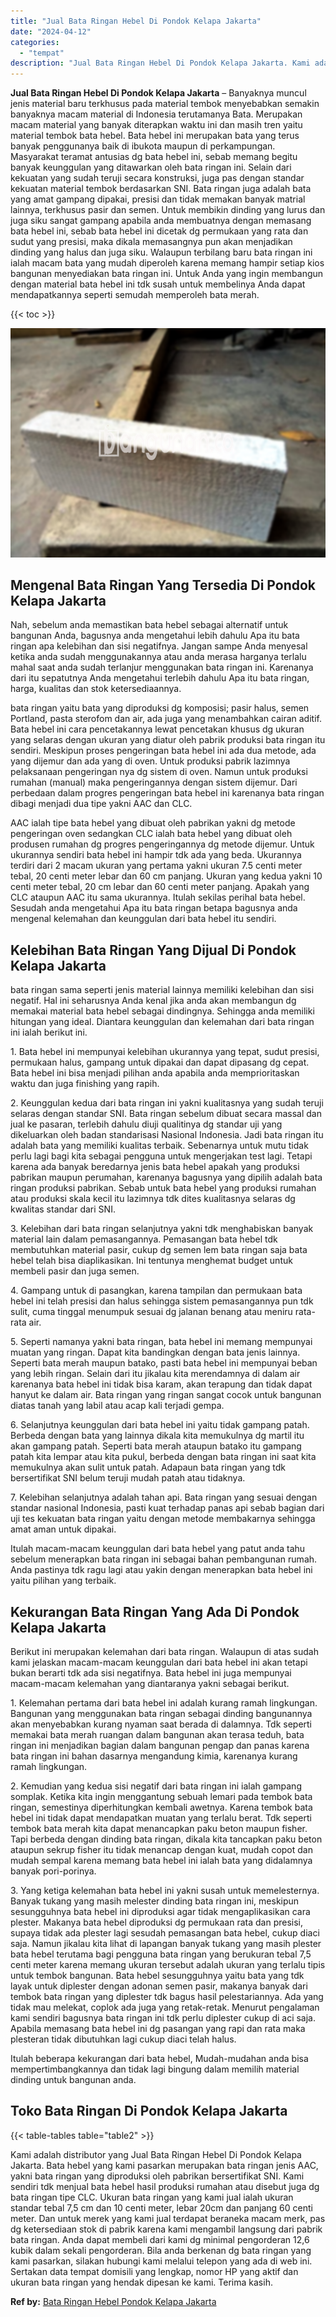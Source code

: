 ```yaml
---
title: "Jual Bata Ringan Hebel Di Pondok Kelapa Jakarta"
date: "2024-04-12"
categories: 
  - "tempat"
description: "Jual Bata Ringan Hebel Di Pondok Kelapa Jakarta. Kami adalah distributor yang Jual Bata Ringan Hebel Di Pondok Kelapa Jakarta. Bata hebel yang kami pasarkan..."
---
```


**Jual Bata Ringan Hebel Di Pondok Kelapa Jakarta** – Banyaknya muncul jenis material baru terkhusus pada material tembok menyebabkan semakin banyaknya macam material di Indonesia terutamanya Bata. Merupakan macam material yang banyak diterapkan waktu ini dan masih tren yaitu material tembok bata hebel. Bata hebel ini merupakan bata yang terus banyak penggunanya baik di ibukota maupun di perkampungan. Masyarakat teramat antusias dg bata hebel ini, sebab memang begitu banyak keunggulan yang ditawarkan oleh bata ringan ini. Selain dari kekuatan yang sudah teruji secara konstruksi, juga pas dengan standar kekuatan material tembok berdasarkan SNI. Bata ringan juga adalah bata yang amat gampang dipakai, presisi dan tidak memakan banyak matrial lainnya, terkhusus pasir dan semen. Untuk membikin dinding yang lurus dan juga siku sangat gampang apabila anda membuatnya dengan memasang bata hebel ini, sebab bata hebel ini dicetak dg permukaan yang rata dan sudut yang presisi, maka dikala memasangnya pun akan menjadikan dinding yang halus dan juga siku. Walaupun terbilang baru bata ringan ini ialah macam bata yang mudah diperoleh karena memang hampir setiap kios bangunan menyediakan bata ringan ini. Untuk Anda yang ingin membangun dengan material bata hebel ini tdk susah untuk membelinya Anda dapat mendapatkannya seperti semudah memperoleh bata merah.

{{< toc >}}

![Jual Bata Ringan Hebel Di Pondok Kelapa Jakarta](/images/jual-hebel-murah-04.png)

## Mengenal Bata Ringan Yang Tersedia Di Pondok Kelapa Jakarta

Nah, sebelum anda memastikan bata hebel sebagai alternatif untuk bangunan Anda, bagusnya anda mengetahui lebih dahulu Apa itu bata ringan apa kelebihan dan sisi negatifnya. Jangan sampe Anda menyesal ketika anda sudah menggunakannya atau anda merasa harganya terlalu mahal saat anda sudah terlanjur menggunakan bata ringan ini. Karenanya dari itu sepatutnya Anda mengetahui terlebih dahulu Apa itu bata ringan, harga, kualitas dan stok ketersediaannya.

bata ringan yaitu bata yang diproduksi dg komposisi; pasir halus, semen Portland, pasta sterofom dan air, ada juga yang menambahkan cairan aditif. Bata hebel ini cara pencetakannya lewat pencetakan khusus dg ukuran yang selaras dengan ukuran yang diatur oleh pabrik produksi bata ringan itu sendiri. Meskipun proses pengeringan bata hebel ini ada dua metode, ada yang dijemur dan ada yang di oven. Untuk produksi pabrik lazimnya pelaksanaan pengeringan nya dg sistem di oven. Namun untuk produksi rumahan (manual) maka pengeringannya dengan sistem dijemur. Dari perbedaan dalam progres pengeringan bata hebel ini karenanya bata ringan dibagi menjadi dua tipe yakni AAC dan CLC.

AAC ialah tipe bata hebel yang dibuat oleh pabrikan yakni dg metode pengeringan oven sedangkan CLC ialah bata hebel yang dibuat oleh produsen rumahan dg progres pengeringannya dg metode dijemur. Untuk ukurannya sendiri bata hebel ini hampir tdk ada yang beda. Ukurannya terdiri dari 2 macam ukuran yang pertama yakni ukuran 7.5 centi meter tebal, 20 centi meter lebar dan 60 cm panjang. Ukuran yang kedua yakni 10 centi meter tebal, 20 cm lebar dan 60 centi meter panjang. Apakah yang CLC ataupun AAC itu sama ukurannya. Itulah sekilas perihal bata hebel. Sesudah anda mengetahui Apa itu bata ringan betapa bagusnya anda mengenal kelemahan dan keunggulan dari bata hebel itu sendiri.

## Kelebihan Bata Ringan Yang Dijual Di Pondok Kelapa Jakarta

bata ringan sama seperti jenis material lainnya memiliki kelebihan dan sisi negatif. Hal ini seharusnya Anda kenal jika anda akan membangun dg memakai material bata hebel sebagai dindingnya. Sehingga anda memiliki hitungan yang ideal. Diantara keunggulan dan kelemahan dari bata ringan ini ialah berikut ini.

1\. Bata hebel ini mempunyai kelebihan ukurannya yang tepat, sudut presisi, permukaan halus, gampang untuk dipakai dan dapat dipasang dg cepat. Bata hebel ini bisa menjadi pilihan anda apabila anda memprioritaskan waktu dan juga finishing yang rapih.

2\. Keunggulan kedua dari bata ringan ini yakni kualitasnya yang sudah teruji selaras dengan standar SNI. Bata ringan sebelum dibuat secara massal dan jual ke pasaran, terlebih dahulu diuji qualitinya dg standar uji yang dikeluarkan oleh badan standarisasi Nasional Indonesia. Jadi bata ringan itu adalah bata yang memiliki kualitas terbaik. Sebenarnya untuk mutu tidak perlu lagi bagi kita sebagai pengguna untuk mengerjakan test lagi. Tetapi karena ada banyak beredarnya jenis bata hebel apakah yang produksi pabrikan maupun perumahan, karenanya bagusnya yang dipilih adalah bata ringan produksi pabrikan. Sebab untuk bata hebel yang produksi rumahan atau produksi skala kecil itu lazimnya tdk dites kualitasnya selaras dg kwalitas standar dari SNI.

3\. Kelebihan dari bata ringan selanjutnya yakni tdk menghabiskan banyak material lain dalam pemasangannya. Pemasangan bata hebel tdk membutuhkan material pasir, cukup dg semen lem bata ringan saja bata hebel telah bisa diaplikasikan. Ini tentunya menghemat budget untuk membeli pasir dan juga semen.

4\. Gampang untuk di pasangkan, karena tampilan dan permukaan bata hebel ini telah presisi dan halus sehingga sistem pemasangannya pun tdk sulit, cuma tinggal menumpuk sesuai dg jalanan benang atau meniru rata-rata air.

5\. Seperti namanya yakni bata ringan, bata hebel ini memang mempunyai muatan yang ringan. Dapat kita bandingkan dengan bata jenis lainnya. Seperti bata merah maupun batako, pasti bata hebel ini mempunyai beban yang lebih ringan. Selain dari itu jikalau kita merendamnya di dalam air karenanya bata hebel ini tidak bisa karam, akan terapung dan tidak dapat hanyut ke dalam air. Bata ringan yang ringan sangat cocok untuk bangunan diatas tanah yang labil atau acap kali terjadi gempa.

6\. Selanjutnya keunggulan dari bata hebel ini yaitu tidak gampang patah. Berbeda dengan bata yang lainnya dikala kita memukulnya dg martil itu akan gampang patah. Seperti bata merah ataupun batako itu gampang patah kita lempar atau kita pukul, berbeda dengan bata ringan ini saat kita memukulnya akan sulit untuk patah. Adapaun bata ringan yang tdk bersertifikat SNI belum teruji mudah patah atau tidaknya.

7\. Kelebihan selanjutnya adalah tahan api. Bata ringan yang sesuai dengan standar nasional Indonesia, pasti kuat terhadap panas api sebab bagian dari uji tes kekuatan bata ringan yaitu dengan metode membakarnya sehingga amat aman untuk dipakai.

Itulah macam-macam keunggulan dari bata hebel yang patut anda tahu sebelum menerapkan bata ringan ini sebagai bahan pembangunan rumah. Anda pastinya tdk ragu lagi atau yakin dengan menerapkan bata hebel ini yaitu pilihan yang terbaik.

## Kekurangan Bata Ringan Yang Ada Di Pondok Kelapa Jakarta

Berikut ini merupakan kelemahan dari bata ringan. Walaupun di atas sudah kami jelaskan macam-macam keunggulan dari bata hebel ini akan tetapi bukan berarti tdk ada sisi negatifnya. Bata hebel ini juga mempunyai macam-macam kelemahan yang diantaranya yakni sebagai berikut.

1\. Kelemahan pertama dari bata hebel ini adalah kurang ramah lingkungan. Bangunan yang menggunakan bata ringan sebagai dinding bangunannya akan menyebabkan kurang nyaman saat berada di dalamnya. Tdk seperti memakai bata merah ruangan dalam bangunan akan terasa teduh, bata ringan ini menjadikan bagian dalam bangunan pengap dan panas karena bata ringan ini bahan dasarnya mengandung kimia, karenanya kurang ramah lingkungan.

2\. Kemudian yang kedua sisi negatif dari bata ringan ini ialah gampang somplak. Ketika kita ingin menggantung sebuah lemari pada tembok bata ringan, semestinya diperhitungkan kembali awetnya. Karena tembok bata hebel ini tidak dapat mendapatkan muatan yang terlalu berat. Tdk seperti tembok bata merah kita dapat menancapkan paku beton maupun fisher. Tapi berbeda dengan dinding bata ringan, dikala kita tancapkan paku beton ataupun sekrup fisher itu tidak menancap dengan kuat, mudah copot dan mudah sempal karena memang bata hebel ini ialah bata yang didalamnya banyak pori-porinya.

3\. Yang ketiga kelemahan bata hebel ini yakni susah untuk memelesternya. Banyak tukang yang masih melester dinding bata ringan ini, meskipun sesungguhnya bata hebel ini diproduksi agar tidak mengaplikasikan cara plester. Makanya bata hebel diproduksi dg permukaan rata dan presisi, supaya tidak ada plester lagi sesudah pemasangan bata hebel, cukup diaci saja. Namun jikalau kita lihat di lapangan banyak tukang yang masih plester bata hebel terutama bagi pengguna bata ringan yang berukuran tebal 7,5 centi meter karena memang ukuran tersebut adalah ukuran yang terlalu tipis untuk tembok bangunan. Bata hebel sesungguhnya yaitu bata yang tdk layak untuk diplester dengan adonan semen pasir, makanya banyak dari tembok bata ringan yang diplester tdk bagus hasil pelestariannya. Ada yang tidak mau melekat, coplok ada juga yang retak-retak. Menurut pengalaman kami sendiri bagusnya bata ringan ini tdk perlu diplester cukup di aci saja. Apabila memasang bata hebel ini dg pasangan yang rapi dan rata maka plesteran tidak dibutuhkan lagi cukup diaci telah halus.

Itulah beberapa kekurangan dari bata hebel, Mudah-mudahan anda bisa mempertimbangkannya dan tidak lagi bingung dalam memilih material dinding untuk bangunan anda.

## Toko Bata Ringan Di Pondok Kelapa Jakarta

{{< table-tables table="table2" >}}

Kami adalah distributor yang Jual Bata Ringan Hebel Di Pondok Kelapa Jakarta. Bata hebel yang kami pasarkan merupakan bata ringan jenis AAC, yakni bata ringan yang diproduksi oleh pabrikan bersertifikat SNI. Kami sendiri tdk menjual bata hebel hasil produksi rumahan atau disebut juga dg bata ringan tipe CLC. Ukuran bata ringan yang kami jual ialah ukuran standar tebal 7,5 cm dan 10 centi meter, lebar 20cm dan panjang 60 centi meter. Dan untuk merek yang kami jual terdapat beraneka macam merk, pas dg ketersediaan stok di pabrik karena kami mengambil langsung dari pabrik bata ringan. Anda dapat membeli dari kami dg minimal pengorderan 12,6 kubik dalam sekali pengorderan. Bila anda berkenan dg bata ringan yang kami pasarkan, silakan hubungi kami melalui telepon yang ada di web ini. Sertakan data tempat domisili yang lengkap, nomor HP yang aktif dan ukuran bata ringan yang hendak dipesan ke kami. Terima kasih.

**Ref by:** [Bata Ringan Hebel Pondok Kelapa Jakarta](https://id.wikipedia.org/wiki/Bata)
